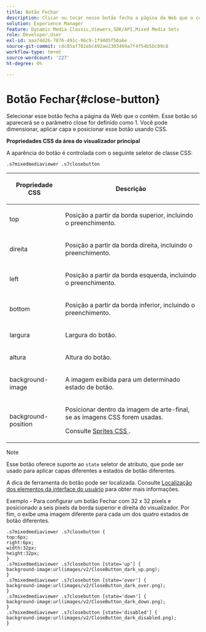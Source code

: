 ```yaml
---
title: Botão Fechar
description: Clicar ou tocar nesse botão fecha a página da Web que o contém. Esse botão só aparecerá se o parâmetro close for definido como 1. Você pode dimensionar, aplicar capa e posicionar esse botão usando CSS.
solution: Experience Manager
feature: Dynamic Media Classic,Viewers,SDK/API,Mixed Media Sets
role: Developer,User
exl-id: aaa74d26-7876-491c-96c9-1f9405f50a6e
source-git-commit: cdc85af782ebc492ae2303469a7f4f54b5bc09c8
workflow-type: tm+mt
source-wordcount: '227'
ht-degree: 0%

---
```


# Botão Fechar{#close-button}

Selecionar esse botão fecha a página da Web que o contém. Esse botão só aparecerá se o parâmetro close for definido como 1. Você pode dimensionar, aplicar capa e posicionar esse botão usando CSS.

<!--<a id="section_061E550C1C1D4DB2BD663A898895B38C"></a>-->

**Propriedades CSS da área do visualizador principal**

A aparência do botão é controlada com o seguinte seletor de classe CSS:

```
.s7mixedmediaviewer .s7closebutton
```

<table id="table_94EE3F5BBE4547C0B4943471CEE7EDE4"> 
 <thead> 
  <tr> 
   <th colname="col1" class="entry"> <p> Propriedade CSS </p> </th> 
   <th colname="col2" class="entry"> <p>Descrição </p> </th> 
  </tr> 
 </thead>
 <tbody> 
  <tr> 
   <td colname="col1"> <p> <span class="codeph"> top </span> </p> </td> 
   <td colname="col2"> <p>Posição a partir da borda superior, incluindo o preenchimento. </p> </td> 
  </tr> 
  <tr> 
   <td colname="col1"> <p> <span class="codeph"> direita </span> </p> </td> 
   <td colname="col2"> <p>Posição a partir da borda direita, incluindo o preenchimento. </p> </td> 
  </tr> 
  <tr> 
   <td colname="col1"> <p> <span class="codeph"> left </span> </p> </td> 
   <td colname="col2"> <p>Posição a partir da borda esquerda, incluindo o preenchimento. </p> </td> 
  </tr> 
  <tr> 
   <td colname="col1"> <p> <span class="codeph"> bottom </span> </p> </td> 
   <td colname="col2"> <p>Posição a partir da borda inferior, incluindo o preenchimento. </p> </td> 
  </tr> 
  <tr> 
   <td colname="col1"> <p> <span class="codeph"> largura </span> </p> </td> 
   <td colname="col2"> <p>Largura do botão. </p> </td> 
  </tr> 
  <tr> 
   <td colname="col1"> <p> <span class="codeph"> altura </span> </p> </td> 
   <td colname="col2"> <p>Altura do botão. </p> </td> 
  </tr> 
  <tr> 
   <td colname="col1"> <p> <span class="codeph"> background-image </span> </p> </td> 
   <td colname="col2"> <p>A imagem exibida para um determinado estado de botão. </p> </td> 
  </tr> 
  <tr> 
   <td colname="col1"> <p> <span class="codeph"> background-position </span> </p> </td> 
   <td colname="col2"> <p> Posicionar dentro da imagem de arte-final, se as imagens CSS forem usadas. </p> <p>Consulte <a href="../../../c-html5-s7-aem-asset-viewers/c-html5-mixedmedia-viewer-about/c-html5-mixedmedia-viewer-customizingviewer/c-html5-mixedmedia-viewer-customizingviewer.md#section-209a43dfbddf4fc589e79cddaf233f50" format="dita" scope="local"> Sprites CSS </a>. </p> </td> 
  </tr> 
 </tbody> 
</table>

>[!NOTE]
>
>Esse botão oferece suporte ao `state` seletor de atributo, que pode ser usado para aplicar capas diferentes a estados de botão diferentes.

A dica de ferramenta do botão pode ser localizada. Consulte [Localização dos elementos da interface do usuário](../../../c-html5-s7-aem-asset-viewers/c-html5-mixedmedia-viewer-about/c-html5-mixedmedia-viewer-localization.md#concept-16262b8096474d6c9c018c3e99110dd1) para obter mais informações.

Exemplo - Para configurar um botão Fechar com 32 x 32 pixels e posicionado a seis pixels da borda superior e direita do visualizador. Por fim, o exibe uma imagem diferente para cada um dos quatro estados de botão diferentes.

```
.s7mixedmediaviewer .s7closebutton { 
top:6px; 
right:6px; 
width:32px; 
height:32px; 
} 
.s7mixedmediaviewer .s7closebutton [state='up'] { 
background-image:url(images/v2/CloseButton_dark_up.png); 
} 
.s7mixedmediaviewer .s7closebutton [state='over'] {  
background-image:url(images/v2/CloseButton_dark_over.png); 
} 
.s7mixedmediaviewer .s7closebutton [state='down'] {  
background-image:url(images/v2/CloseButton_dark_down.png); 
} 
.s7mixedmediaviewer .s7closebutton [state='disabled'] { 
background-image:url(images/v2/CloseButton_dark_disabled.png); 
}
```
